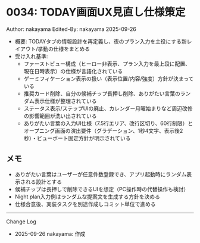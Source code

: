 # 0034: TODAY画面UX見直し仕様策定

Author: nakayama
Edited-By: nakayama 2025-09-26

- 概要: TODAYタブの情報設計を再定義し、夜のプラン入力を主役にする新レイアウト/挙動の仕様をまとめる
- 受け入れ基準:
  - ファーストビュー構成（ヒーロー非表示、プラン入力を最上段に配置、現在日時表示）の仕様が言語化されている
  - ゲーミフィケーション表示の扱い（表示位置/内容/強度）方針が決まっている
  - 推奨カード削除、自分の候補チップ長押し削除、ありがたい言葉のランダム表示仕様が整理されている
  - ステータス表示/ステップUIの廃止、カレンダー月曜始まりなど周辺改修の影響範囲が洗い出されている
  - ありがたい言葉の入力UI仕様（7.5行エリア、改行区切り、60行制限）とオープニング画面の演出要件（グラデーション、1秒4文字、表示後2秒）・ビューポート固定方針が明示されている

## メモ
- ありがたい言葉はユーザーが任意件数登録でき、アプリ起動時にランダム表示される設計とする
- 候補チップは長押しで削除できるUIを想定（PC操作時の代替操作も検討）
- Night plan入力例はランダムな提案文を生成する方針を決める
- 仕様合意後、実装タスクを別途作成しコミット単位で進める

---
Change Log
- 2025-09-26 nakayama: 作成
